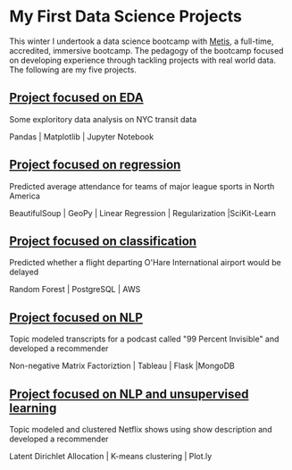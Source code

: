 # My First Data Science Projects
This winter I undertook a data science bootcamp with [Metis](https://www.thisismetis.com/data-science-bootcamps), a full-time, accredited, immersive bootcamp.  The pedagogy of the bootcamp focused on developing experience through tackling projects with real world data. The following are my five projects.

## [Project focused on EDA](https://github.com/neefasa/data-science-projects/tree/master/eda-nyc-subway-usage)

Some exploritory data analysis on NYC transit data

Pandas | Matplotlib | Jupyter Notebook



## [Project focused on regression](https://github.com/neefasa/data-science-projects/tree/master/regression-sports-attendance)

Predicted average attendance for teams of major league sports in North America

BeautifulSoup | GeoPy | Linear Regression | Regularization |SciKit-Learn



## [Project focused on classification](https://github.com/neefasa/data-science-projects/tree/master/classification-airline-delays)

Predicted whether a flight departing O'Hare International airport would be delayed

Random Forest | PostgreSQL | AWS 



## [Project focused on NLP](https://github.com/neefasa/data-science-projects/tree/master/nlp-99pi-rec)

Topic modeled transcripts for a podcast called "99 Percent Invisible" and developed a recommender

Non-negative Matrix Factoriztion | Tableau | Flask |MongoDB



## [Project focused on NLP and unsupervised learning](https://github.com/neefasa/data-science-projects/tree/master/nlp-clustering-netflix)

Topic modeled and clustered Netflix shows using show description and developed a recommender

Latent Dirichlet Allocation | K-means clustering | Plot.ly

